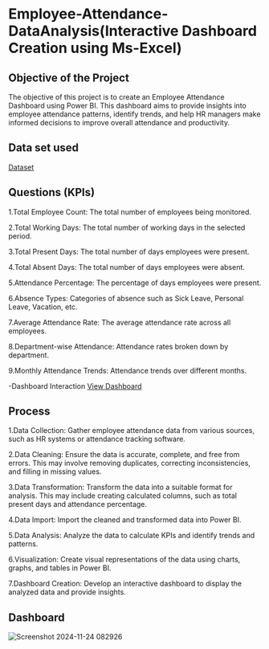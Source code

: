 # Employee-Attendance-DataAnalysis(Interactive Dashboard Creation using Ms-Excel)
 ## Objective of the Project
The objective of this project is to create an Employee Attendance Dashboard using Power BI. This dashboard aims to provide insights into employee attendance patterns, identify trends, and help HR managers make informed decisions to improve overall attendance and productivity.

## Data set used
<a href = "https://github.com/Snehakumarishaw/Data-Analysis-Dashboard/blob/main/Attendance_Data.xlsx">Dataset</a>

## Questions (KPIs)
1.Total Employee Count: The total number of employees being monitored.

2.Total Working Days: The total number of working days in the selected period.

3.Total Present Days: The total number of days employees were present.

4.Total Absent Days: The total number of days employees were absent.

5.Attendance Percentage: The percentage of days employees were present.

6.Absence Types: Categories of absence such as Sick Leave, Personal Leave, Vacation, etc.

7.Average Attendance Rate: The average attendance rate across all employees.

8.Department-wise Attendance: Attendance rates broken down by department.

9.Monthly Attendance Trends: Attendance trends over different months.

-Dashboard Interaction
<a href="https://github.com/Snehakumarishaw/Data-Analysis-Dashboard/blob/main/Screenshot%202024-11-24%20082926.png">View Dashboard</a>
## Process
1.Data Collection: Gather employee attendance data from various sources, such as HR systems or attendance tracking software.

2.Data Cleaning: Ensure the data is accurate, complete, and free from errors. This may involve removing duplicates, correcting inconsistencies, and filling in missing values.

3.Data Transformation: Transform the data into a suitable format for analysis. This may include creating calculated columns, such as total present days and attendance percentage.

4.Data Import: Import the cleaned and transformed data into Power BI.

5.Data Analysis: Analyze the data to calculate KPIs and identify trends and patterns.

6.Visualization: Create visual representations of the data using charts, graphs, and tables in Power BI.

7.Dashboard Creation: Develop an interactive dashboard to display the analyzed data and provide insights.
## Dashboard
![Screenshot 2024-11-24 082926](https://github.com/user-attachments/assets/d5bf6b4d-7197-4b31-b131-06717474b28d)




